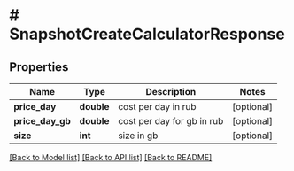 # # SnapshotCreateCalculatorResponse

## Properties

Name | Type | Description | Notes
------------ | ------------- | ------------- | -------------
**price_day** | **double** | cost per day in rub | [optional]
**price_day_gb** | **double** | cost per day for gb in rub | [optional]
**size** | **int** | size in gb | [optional]

[[Back to Model list]](../../README.md#models) [[Back to API list]](../../README.md#endpoints) [[Back to README]](../../README.md)
